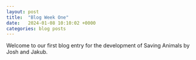 ```yaml
---
layout: post
title:  "Blog Week One"
date:   2024-01-08 10:10:02 +0000
categories: blog posts
---
```

Welcome to our first blog entry for the development of Saving Animals by Josh and Jakub.
